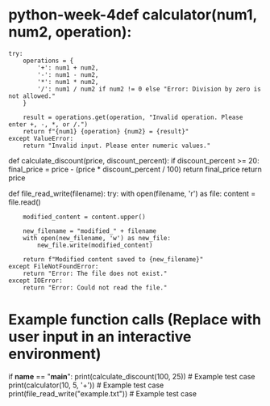 # python-week-4def calculator(num1, num2, operation):
    try:
        operations = {
            '+': num1 + num2,
            '-': num1 - num2,
            '*': num1 * num2,
            '/': num1 / num2 if num2 != 0 else "Error: Division by zero is not allowed."
        }
        
        result = operations.get(operation, "Invalid operation. Please enter +, -, *, or /.")
        return f"{num1} {operation} {num2} = {result}"
    except ValueError:
        return "Invalid input. Please enter numeric values."

def calculate_discount(price, discount_percent):
    if discount_percent >= 20:
        final_price = price - (price * discount_percent / 100)
        return final_price
    return price

def file_read_write(filename):
    try:
        with open(filename, 'r') as file:
            content = file.read()
        
        modified_content = content.upper()
        
        new_filename = "modified_" + filename
        with open(new_filename, 'w') as new_file:
            new_file.write(modified_content)
        
        return f"Modified content saved to {new_filename}"
    except FileNotFoundError:
        return "Error: The file does not exist."
    except IOError:
        return "Error: Could not read the file."

# Example function calls (Replace with user input in an interactive environment)
if __name__ == "__main__":
    print(calculate_discount(100, 25))  # Example test case
    print(calculator(10, 5, '+'))       # Example test case
    print(file_read_write("example.txt"))  # Example test case
